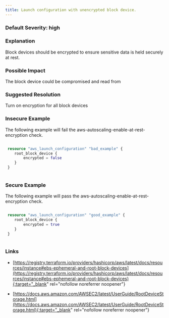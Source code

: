 ```yaml
---
title: Launch configuration with unencrypted block device.
---
```


### Default Severity: <span class="severity high">high</span>

### Explanation

Block devices should be encrypted to ensure sensitive data is held securely at rest.

### Possible Impact
The block device could be compromised and read from

### Suggested Resolution
Turn on encryption for all block devices


### Insecure Example

The following example will fail the aws-autoscaling-enable-at-rest-encryption check.
```terraform

 resource "aws_launch_configuration" "bad_example" {
 	root_block_device {
 		encrypted = false
 	}
 }
 
```



### Secure Example

The following example will pass the aws-autoscaling-enable-at-rest-encryption check.
```terraform

 resource "aws_launch_configuration" "good_example" {
 	root_block_device {
 		encrypted = true
 	}
 }
 
```



### Links


- [https://registry.terraform.io/providers/hashicorp/aws/latest/docs/resources/instance#ebs-ephemeral-and-root-block-devices](https://registry.terraform.io/providers/hashicorp/aws/latest/docs/resources/instance#ebs-ephemeral-and-root-block-devices){:target="_blank" rel="nofollow noreferrer noopener"}

- [https://docs.aws.amazon.com/AWSEC2/latest/UserGuide/RootDeviceStorage.html](https://docs.aws.amazon.com/AWSEC2/latest/UserGuide/RootDeviceStorage.html){:target="_blank" rel="nofollow noreferrer noopener"}



